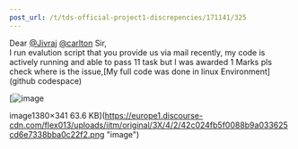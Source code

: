 ```yaml
---
post_url: /t/tds-official-project1-discrepencies/171141/325
---
```

Dear [@Jivraj](/u/jivraj) [@carlton](/u/carlton) Sir,  
I run evalution script that you provide us via mail recently, my code is actively running and able to pass 11 task but I was awarded 1 Marks pls check where is the issue,[My full code was done in linux Environment] (github codespace)  

[![image](https://europe1.discourse-cdn.com/flex013/uploads/iitm/optimized/3X/4/2/42c024fb5f0088b9a033625cd6e7338bba0c22f2_2_690x170.png)

image1380×341 63.6 KB](https://europe1.discourse-cdn.com/flex013/uploads/iitm/original/3X/4/2/42c024fb5f0088b9a033625cd6e7338bba0c22f2.png "image")